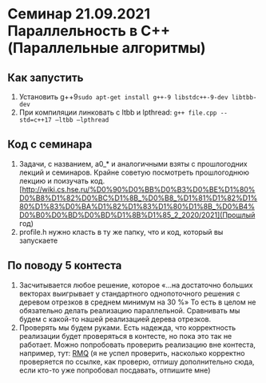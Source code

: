 # Семинар 21.09.2021 Параллельность в C++ (Параллельные алгоритмы)

## Как запустить
1. Установить g++9`sudo apt-get install g++-9 libstdc++-9-dev libtbb-dev`
2. При компиляции линковать с ltbb и lpthread: `g++ file.cpp --std=c++17 –ltbb –lpthread`

## Код с семинара
1. Задачи, с названием, a0_* и аналогичными взяты с прошлогодних лекций и семинаров. Крайне советую посмотреть прошлогоднюю
лекцию и поизучать код. [http://wiki.cs.hse.ru/%D0%90%D0%BB%D0%B3%D0%BE%D1%80%D0%B8%D1%82%D0%BC%D1%8B_%D0%B8_%D1%81%D1%82%D1%80%D1%83%D0%BA%D1%82%D1%83%D1%80%D1%8B_%D0%B4%D0%B0%D0%BD%D0%BD%D1%8B%D1%85_2_2020/2021](Прошлый год)
2. profile.h нужно класть в ту же папку, что и код, который вы запускаете

## По поводу 5 контеста
1. Засчитывается любое решение, которое «...на достаточно больших векторах
выигрывает у стандартного однопоточного решения с деревом отрезков в среднем минимум на 30 %»
То есть в целом не обязательно делать реализацию параллельной.
Сравнивать мы будем с какой-то нашей реализацией дерева отрезков.
2. Проверять мы будем руками. Есть надежда, что корректность реализации будет проверяться в контесте,
но пока это так не работает. Можно попробовать проверить реализацию вне контеста, например, тут: [RMQ](https://informatics.msk.ru/mod/statements/view.php?id=597#1) (я не успел проверить, насколько корректно проверяется по ссылке, как проверю, отпишу дополнительно сюда,
если кто-то уже попробовал посдавать, отпишите мне)


